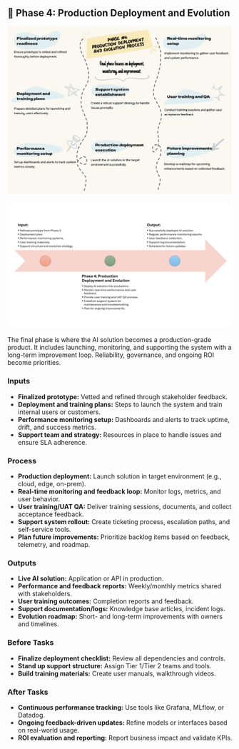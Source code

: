 ## 📍 Phase 4: Production Deployment and Evolution


![ Phase 4 Overview](./images/Phase%204%20overview.jpg)

![ Phase 4 Flow](./images/Phase4_Flow.JPG)

The final phase is where the AI solution becomes a production-grade product. It includes launching, monitoring, and supporting the system with a long-term improvement loop. Reliability, governance, and ongoing ROI become priorities.

### Inputs
- **Finalized prototype:** Vetted and refined through stakeholder feedback.
- **Deployment and training plans:** Steps to launch the system and train internal users or customers.
- **Performance monitoring setup:** Dashboards and alerts to track uptime, drift, and success metrics.
- **Support team and strategy:** Resources in place to handle issues and ensure SLA adherence.

### Process
- **Production deployment:** Launch solution in target environment (e.g., cloud, edge, on-prem).
- **Real-time monitoring and feedback loop:** Monitor logs, metrics, and user behavior.
- **User training/UAT QA:** Deliver training sessions, documents, and collect acceptance feedback.
- **Support system rollout:** Create ticketing process, escalation paths, and self-service tools.
- **Plan future improvements:** Prioritize backlog items based on feedback, telemetry, and roadmap.

### Outputs
- **Live AI solution:** Application or API in production.
- **Performance and feedback reports:** Weekly/monthly metrics shared with stakeholders.
- **User training outcomes:** Completion reports and feedback.
- **Support documentation/logs:** Knowledge base articles, incident logs.
- **Evolution roadmap:** Short- and long-term improvements with owners and timelines.

### Before Tasks
- **Finalize deployment checklist:** Review all dependencies and controls.
- **Stand up support structure:** Assign Tier 1/Tier 2 teams and tools.
- **Build training materials:** Create user manuals, walkthrough videos.

### After Tasks
- **Continuous performance tracking:** Use tools like Grafana, MLflow, or Datadog.
- **Ongoing feedback-driven updates:** Refine models or interfaces based on real-world usage.
- **ROI evaluation and reporting:** Report business impact and validate KPIs.
